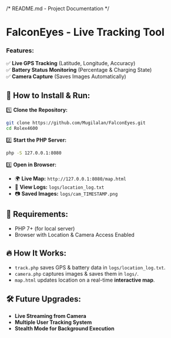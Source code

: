 /* README.md - Project Documentation */
# FalconEyes - Live Tracking Tool  
### Features:
✅ **Live GPS Tracking** (Latitude, Longitude, Accuracy)  
✅ **Battery Status Monitoring** (Percentage & Charging State)  
✅ **Camera Capture** (Saves Images Automatically)  

## 📌 How to Install & Run:
1️⃣ **Clone the Repository:**  
   ```bash
   git clone https://github.com/Mugilalan/FalconEyes.git
   cd Rolex4600
   ```
2️⃣ **Start the PHP Server:**  
   ```bash
   php -S 127.0.0.1:8080
   ```
3️⃣ **Open in Browser:**  
   - 🌍 **Live Map:** `http://127.0.0.1:8080/map.html`
   - 📍 **View Logs:** `logs/location_log.txt`
   - 📷 **Saved Images:** `logs/cam_TIMESTAMP.png`

## 🚀 Requirements:
- PHP 7+ (for local server)
- Browser with Location & Camera Access Enabled

## 🔥 How It Works:
- `track.php` saves GPS & battery data in `logs/location_log.txt`.
- `camera.php` captures images & saves them in `logs/`.
- `map.html` updates location on a real-time **interactive map**.

## 🛠️ Future Upgrades:
- **Live Streaming from Camera**
- **Multiple User Tracking System**
- **Stealth Mode for Background Execution**

